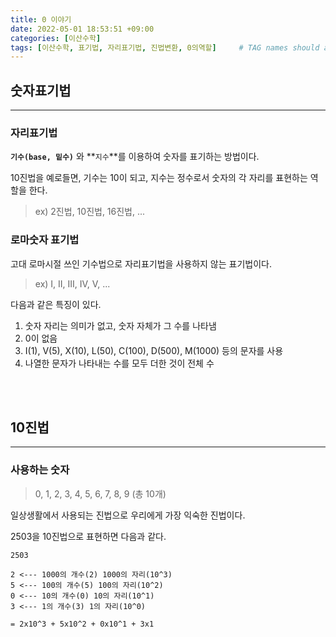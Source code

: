 ```yaml
---
title: 0 이야기
date: 2022-05-01 18:53:51 +09:00
categories: [이산수학]
tags: [이산수학, 표기법, 자리표기법, 진법변환, 0의역할]     # TAG names should always be lowercase
---
```


## 숫자표기법
---

### 자리표기법
**`기수(base, 밑수)`** 와 **`지수`**를 이용하여 숫자를 표기하는 방법이다.
    
10진법을 예로들면, 기수는 10이 되고, 지수는 정수로서 숫자의 각 자리를 표현하는 역할을 한다.  
     
> ex) 2진법, 10진법, 16진법, ...

### 로마숫자 표기법
고대 로마시절 쓰인 기수법으로 자리표기법을 사용하지 않는 표기법이다.
				
> ex) I, II, III, IV, V, ...

다음과 같은 특징이 있다.

 1. 숫자 자리는 의미가 없고, 숫자 자체가 그 수를 나타냄
 2. 0이 없음
 3. Ⅰ(1), Ⅴ(5), Ⅹ(10), L(50), C(100), D(500), M(1000) 등의 문자를 사용
 4. 나열한 문자가 나타내는 수를 모두 더한 것이 전체 수
<br>
<br>

## 10진법
---
### 사용하는 숫자  
> 0, 1, 2, 3, 4, 5, 6, 7, 8, 9 (총 10개)

일상생활에서 사용되는 진법으로 우리에게 가장 익숙한 진법이다.

2503을 10진법으로 표현하면 다음과 같다.
```
2503

2 <--- 1000의 개수(2) 1000의 자리(10^3)
5 <--- 100의 개수(5) 100의 자리(10^2)
0 <--- 10의 개수(0) 10의 자리(10^1)
3 <--- 1의 개수(3) 1의 자리(10^0)

= 2x10^3 + 5x10^2 + 0x10^1 + 3x1
```